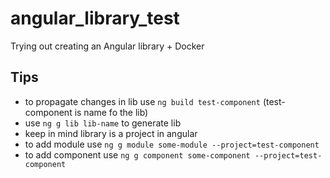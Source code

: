 # angular_library_test
Trying out creating an Angular library  + Docker


## Tips

- to propagate changes in lib use `ng build test-component` (test-component is name fo the lib)
- use `ng g lib lib-name` to generate lib
- keep in mind library is a project in angular
- to add module use `ng g module some-module --project=test-component`
- to add component use `ng g component some-component --project=test-component` 
